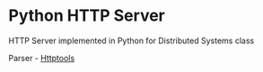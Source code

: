 # Python HTTP Server
HTTP Server implemented in Python for Distributed Systems class

Parser
    - [Httptools](https://pypi.org/project/httptools/)
